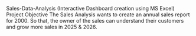 Sales-Data-Analysis (Interactive Dashboard creation using MS Excel)
Project Objective
The Sales Analysis wants to create an annual sales report for 2000. So that, the owner of the sales can understand their customers and grow more sales in 2025 & 2026.
